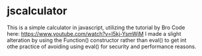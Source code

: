 # jscalculator
This is a simple calculator in javascript, utilizing the tutorial by Bro Code here: https://www.youtube.com/watch?v=I5kj-YsmWjM
I made a slight alteration by using the Function() constructor rather than eval() to get int othe practice of avoiding using eval() for security and performance reasons.
